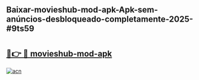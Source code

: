 ## Baixar-movieshub-mod-apk-Apk-sem-anúncios-desbloqueado-completamente-2025-#9ts59

# <h2><a href="https://ainizakaria.my?title=movieshub-mod-apk&ref=20M">🔗👉 🔴 movieshub-mod-apk</a></h2>

[![acn](https://github.com/user-attachments/assets/0f9c940e-d8b0-45ae-aac7-cd30a18b3e1c)](https://ainizakaria.my?title=movieshub-mod-apk&ref=20M)

